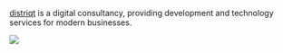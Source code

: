 [distriqt](https://distriqt.com) is a digital consultancy, providing development and technology services for modern businesses.

[![](profile/images/header.png)](https://distriqt.com)
